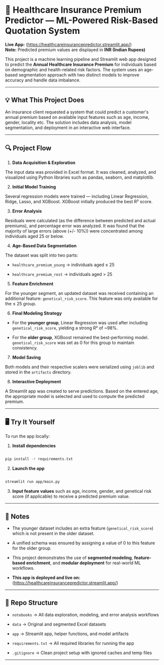 # 🏥 Healthcare Insurance Premium Predictor — ML-Powered Risk-Based Quotation System


**Live App:** (https://healthcareinsurancepredictor.streamlit.app/)  
**Note:** Predicted premium values are displayed in **INR (Indian Rupees)**

This project is a machine learning pipeline and Streamlit web app designed to predict the **Annual Healthcare Insurance Premium** for individuals based on demographic and health-related risk factors. The system uses an age-based segmentation approach with two distinct models to improve accuracy and handle data imbalance.



---



## 💡 What This Project Does



An insurance client requested a system that could predict a customer's annual premium based on available input features such as age, income, gender, locality etc. The solution includes data analysis, model segmentation, and deployment in an interactive web interface.



---



## 🔍 Project Flow



1. **Data Acquisition & Exploration**

The input data was provided in Excel format. It was cleaned, analyzed, and visualized using Python libraries such as pandas, seaborn, and matplotlib.



2. **Initial Model Training**  

Several regression models were trained — including Linear Regression, Ridge, Lasso, and XGBoost. XGBoost initially produced the best R² score.



3. **Error Analysis**  

Residuals were calculated (as the difference between predicted and actual premiums), and percentage error was analyzed. It was found that the majority of large errors (above (+/- 10%)) were concentrated among individuals aged 25 or below.



4. **Age-Based Data Segmentation**  

The dataset was split into two parts:

- `healthcare_premium_young` → individuals aged ≤ 25

- `healthcare_premium_rest` → individuals aged > 25



5. **Feature Enrichment**  

For the younger segment, an updated dataset was received containing an additional feature: `genetical_risk_score`. This feature was only available for the ≤ 25 group.



6. **Final Modeling Strategy**  

- For the **younger group**, Linear Regression was used after including `genetical_risk_score`, yielding a strong R² of ~98%.

- For the **older group**, XGBoost remained the best-performing model. `genetical_risk_score` was set as 0 for this group to maintain consistency.



7. **Model Saving**  

Both models and their respective scalers were serialized using `joblib` and stored in the `artifacts` directory.



8. **Interactive Deployment**  

A Streamlit app was created to serve predictions. Based on the entered age, the appropriate model is selected and used to compute the predicted premium.



---



## 🖥️ Try It Yourself



To run the app locally:



1. **Install dependencies**



```bash

pip install -r requirements.txt

```



2. **Launch the app**



```bash

streamlit run app/main.py

```



3. **Input feature values** such as age, income, gender, and genetical risk score (if applicable) to receive a predicted premium value.



---



## 🚧 Notes



- The younger dataset includes an extra feature (`genetical_risk_score`) which is not present in the older dataset.

- A unified schema was ensured by assigning a value of 0 to this feature for the older group.

- This project demonstrates the use of **segmented modeling**, **feature-based enrichment**, and **modular deployment** for real-world ML workflows.

- **This app is deployed and live on:** (https://healthcareinsurancepredictor.streamlit.app/)  



---



## 📁 Repo Structure



- `notebooks` → All data exploration, modeling, and error analysis workflows

- `data` → Original and segmented Excel datasets

- `app` → Streamlit app, helper functions, and model artifacts

- `requirements.txt` → All required libraries for running the app

- `.gitignore` → Clean project setup with ignored caches and temp files

---



